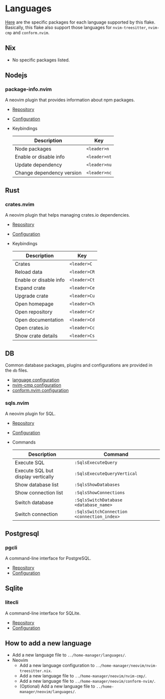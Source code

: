 # Languages

[Here](../home-manager/languages/) are the specific packages for each language supported by this flake.
Basically, this flake also support those languages for `nvim-treesitter`, `nvim-cmp` and `conform.nvim`.

## Nix

* No specific packages listed.

## Nodejs

### package-info.nvim

A neovim plugin that provides information about npm packages.

- [Repository](https://github.com/vuki656/package-info.nvim)
- [Configuration](../home-manager/neovim/languages/nodejs.nix)
- Keybindings

    | Description               | Key          |
    | ---                       | ---          |
    | Node packages             | `<leader>n`  |
    | Enable or disable info    | `<leader>nt` |
    | Update dependency         | `<leader>nu` |
    | Change dependency version | `<leader>nc` |

## Rust

### crates.nvim

A neovim plugin that helps managing crates.io dependencies.

- [Repository](https://github.com/saecki/crates.nvim)
- [Configuration](../home-manager/neovim/languages/rust.nix)
- Keybindings

    | Description             | Key          |
    | ---                     | ---          |
    | Crates                  | `<leader>C`  |
    | Reload data             | `<leader>CR` |
    | Enable or disable info  | `<leader>Ct` |
    | Expand crate            | `<leader>Ce` |
    | Upgrade crate           | `<leader>Cu` |
    | Open homepage           | `<leader>Ch` |
    | Open repository         | `<leader>Cr` |
    | Open documentation      | `<leader>Cd` |
    | Open crates.io          | `<leader>Cc` |
    | Show crate details      | `<leader>Cs` |

## DB

Common database packages, plugins and configurations are provided in the `db` files.

- [language configuration](../home-manager/languages/db.nix)
- [nvim-cmp configuration](../home-manager/neovim/nvim-cmp/db.nix)
- [conform.nvim configuration](../home-manager/neovim/conform-nvim/db.nix)

### sqls.nvim

A neovim plugin for SQL.

- [Repository](https://github.com/nanotee/sqls.nvim)
- [Configuration](../home-manager/neovim/nvim-cmp/db.nix)
- Commands

    | Description                        | Command                                    |
    | ---                                | ---                                        |
    | Execute SQL                        | `:SqlsExecuteQuery`                        |
    | Execute SQL but display vertically | `:SqlsExecuteQueryVertical`                |
    | Show database list                 | `:SqlsShowDatabases`                       |
    | Show connection list               | `:SqlsShowConnections`                     |
    | Switch database                    | `:SqlsSwitchDatabase <database_name>`      |
    | Switch connection                  | `:SqlsSwitchConnection <connection_index>` |

## Postgresql

### pgcli

A command-line interface for PostgreSQL.

- [Repository](https://github.com/dbcli/pgcli)
- [Configuration](../home-manager/languages/postgresql.nix)

## Sqlite

### litecli

A command-line interface for SQLite.

- [Repository](https://github.com/dbcli/litecli)
- [Configuration](../home-manager/languages/sqlite.nix)

## How to add a new language

- Add a new language file to `../home-manager/languages/`.
- Neovim
    - Add a new language configuration to `../home-manager/neovim/nvim-treesitter.nix`.
    - Add a new language file to `../home-manager/neovim/nvim-cmp/`.
    - Add a new language file to `../home-manager/neovim/conform-nvim/`.
    - (Optional) Add a new language file to `../home-manager/neovim/languages/`.
